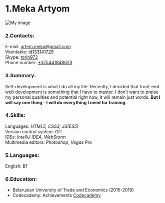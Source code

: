 # 1.Meka Artyom  
![My image](https://pp.userapi.com/c847021/v847021498/114094/7FsEg84uNhc.jpg)
### 2.Contacts:  
E-mail: [artem.meka@gmail.com](mailto:artem.meka@gmail.com)  
Vkontakte: [id133141729 ](https://vk.com/id133141729)  
Skype: [torin972](skype:torin972?chat)  
Phone number: [+375441848623]()
### 3.Summary:  
Self-development is what I do all my life. Recently, I decided that 
front-end web development is something that I have to master. I 
don’t want to praise my personal qualities and potential right now, it 
will remain just words. **But I will say one thing - I will do everything I 
need for training.**  
### 4.Skills:  
Languages: *HTML5, CSS3, JS(ES5)*  
Version control system: *GIT*  
IDEs: *IntelliJ IDEA, WebStorm*  
Multimedia editors: *Photoshop, Vegas Pro*  
### 5.Languages:  
English: B1
### 6.Education:  
* Belarusian University of Trade and Economics (2015-2019)  
* Codecademy: Achievements [Codecademy](https://www.codecademy.com/users/Kaifaat/achievements)    

